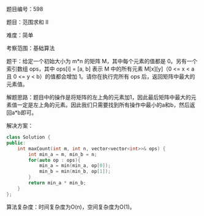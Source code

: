 题目编号：598

题目：范围求和 II

难度：简单

考察范围：基础算法

题干：给定一个初始大小为 m*n 的矩阵 M，其中每个元素的值都是 0。另有一个索引数组 ops，其中 ops[i] = [a, b] 表示 M 中的所有元素 M[x][y]（0 <= x < a 且 0 <= y < b）的值都会增加 1。请你在执行完所有 ops 后，返回矩阵中最大的元素值。

解题思路：题目中的操作是将矩阵的左上角的元素加1，因此最后矩阵中最大的元素值一定是左上角的元素。因此我们只需要找到所有操作中最小的a和b，然后返回a*b即可。

解决方案：

```cpp
class Solution {
public:
    int maxCount(int m, int n, vector<vector<int>>& ops) {
        int min_a = m, min_b = n;
        for(auto op : ops){
            min_a = min(min_a, op[0]);
            min_b = min(min_b, op[1]);
        }
        return min_a * min_b;
    }
};
```

算法复杂度：时间复杂度为O(n)，空间复杂度为O(1)。